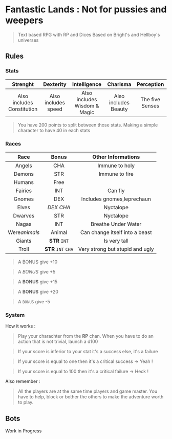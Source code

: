 # Fantastic Lands : Not for pussies and weepers

> Text based RPG with RP and Dices
> Based on Bright's and Hellboy's universes

## Rules

### Stats

|Strenght                   | Dexterity             | Intelligence                  | Charisma              | Perception        |
|:---:                      |:---:                  |:---:                          |:---:                  |:---:              |
|Also includes Constitution |Also includes speed    |Also includes Wisdom & Magic   |Also includes Beauty   | The five Senses   |

> You have 200 points to split between those stats.
> Making a simple character to have 40 in each stats

### Races

|       Race        |           Bonus           |           Other Informations          |
|       :---:       |           :---:           |                   :---:               |
| Angels            | CHA                       | Immune to holy                        |
| Demons            | STR                       | Immune to fire                        |
| Humans            | Free                      |                                       |
| Fairies           | INT                       | Can fly                               |
| Gnomes            | DEX                       | Includes gnomes,leprechaun            |
| Elves             | *DEX* *CHA*               | Nyctalope                             |
| Dwarves           | STR                       | Nyctalope                             |
| Nagas             | INT                       | Breathe Under Water                   |
| Were*animals*     | Animal                    | Can change itself into a beast        |
| Giants            | **STR** `INT`             | Is very tall                          |
| Troll             | __STR__ `INT` `CHA`       | Very strong but stupid and ugly       |

> A BONUS       give +10

> A *BONUS*     give +5

> A **BONUS**   give +15

> A __BONUS__   give +20

> A `BONUS`     give -5

### System

How it works :

> Play your charachter from the __RP__ chan. When you have to do an action that is not trivial, launch a d100

> If your score is inferior to your stat it's a success else, it's a failure

> If your score is equal to one then it's a critical success -> Yeah !

> If your score is equal to 100 then it's a critical failure -> Heck !

Also remember :

> All the players are at the same time players and game master. You have to help, block or bother the others to make the adventure worth to play.

## Bots

Work in Progress
